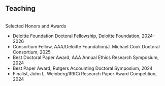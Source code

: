 <h2 id="awards" style="margin-top: 60px;">Teaching</h2>

<br> Selected Honors and Awards</h2>

<ul>
 <li><autocolor>Deloitte Foundation Doctoral Fellowship, Deloitte Foundation, 2024-2026 </autocolor></li>
 <li><autocolor>Consortium Fellow, AAA/Deloitte Foundation/J. Michael Cook Doctoral Consortium, 2025 </autocolor></li>
 <li><autocolor>Best Doctoral Paper Award, AAA Annual Ethics Research Symposium, 2024 </autocolor></li>
 <li><autocolor>Best Paper Award, Rutgers Accounting Doctoral Symposium, 2024 </autocolor></li>
 <li><autocolor>Finalist, John L. Weinberg/IRRCi Research Paper Award Competition, 2024 </autocolor></li>
</ul>

